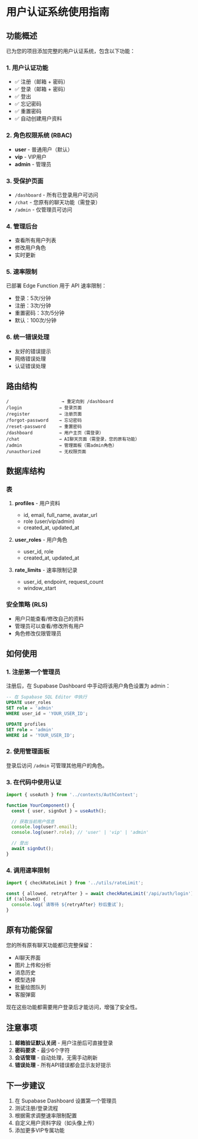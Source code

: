 # 用户认证系统使用指南

## 功能概述

已为您的项目添加完整的用户认证系统，包含以下功能：

### 1. 用户认证功能
- ✅ 注册（邮箱 + 密码）
- ✅ 登录（邮箱 + 密码）
- ✅ 登出
- ✅ 忘记密码
- ✅ 重置密码
- ✅ 自动创建用户资料

### 2. 角色权限系统 (RBAC)
- **user** - 普通用户（默认）
- **vip** - VIP用户
- **admin** - 管理员

### 3. 受保护页面
- `/dashboard` - 所有已登录用户可访问
- `/chat` - 您原有的聊天功能（需登录）
- `/admin` - 仅管理员可访问

### 4. 管理后台
- 查看所有用户列表
- 修改用户角色
- 实时更新

### 5. 速率限制
已部署 Edge Function 用于 API 速率限制：
- 登录：5次/分钟
- 注册：3次/分钟
- 重置密码：3次/5分钟
- 默认：100次/分钟

### 6. 统一错误处理
- 友好的错误提示
- 网络错误处理
- 认证错误处理

## 路由结构

```
/                    → 重定向到 /dashboard
/login              → 登录页面
/register           → 注册页面
/forgot-password    → 忘记密码
/reset-password     → 重置密码
/dashboard          → 用户主页（需登录）
/chat               → AI聊天页面（需登录，您的原有功能）
/admin              → 管理面板（需admin角色）
/unauthorized       → 无权限页面
```

## 数据库结构

### 表
1. **profiles** - 用户资料
   - id, email, full_name, avatar_url
   - role (user/vip/admin)
   - created_at, updated_at

2. **user_roles** - 用户角色
   - user_id, role
   - created_at, updated_at

3. **rate_limits** - 速率限制记录
   - user_id, endpoint, request_count
   - window_start

### 安全策略 (RLS)
- 用户只能查看/修改自己的资料
- 管理员可以查看/修改所有用户
- 角色修改仅限管理员

## 如何使用

### 1. 注册第一个管理员
注册后，在 Supabase Dashboard 中手动将该用户角色设置为 admin：

```sql
-- 在 Supabase SQL Editor 中执行
UPDATE user_roles
SET role = 'admin'
WHERE user_id = 'YOUR_USER_ID';

UPDATE profiles
SET role = 'admin'
WHERE id = 'YOUR_USER_ID';
```

### 2. 使用管理面板
登录后访问 `/admin` 可管理其他用户的角色。

### 3. 在代码中使用认证

```typescript
import { useAuth } from '../contexts/AuthContext';

function YourComponent() {
  const { user, signOut } = useAuth();

  // 获取当前用户信息
  console.log(user?.email);
  console.log(user?.role); // 'user' | 'vip' | 'admin'

  // 登出
  await signOut();
}
```

### 4. 调用速率限制

```typescript
import { checkRateLimit } from '../utils/rateLimit';

const { allowed, retryAfter } = await checkRateLimit('/api/auth/login');
if (!allowed) {
  console.log(`请等待 ${retryAfter} 秒后重试`);
}
```

## 原有功能保留

您的所有原有聊天功能都已完整保留：
- AI聊天界面
- 图片上传和分析
- 消息历史
- 模型选择
- 批量绘图队列
- 客服弹窗

现在这些功能都需要用户登录后才能访问，增强了安全性。

## 注意事项

1. **邮箱验证默认关闭** - 用户注册后可直接登录
2. **密码要求** - 最少6个字符
3. **会话管理** - 自动处理，无需手动刷新
4. **错误处理** - 所有API错误都会显示友好提示

## 下一步建议

1. 在 Supabase Dashboard 设置第一个管理员
2. 测试注册/登录流程
3. 根据需求调整速率限制配置
4. 自定义用户资料字段（如头像上传）
5. 添加更多VIP专属功能
